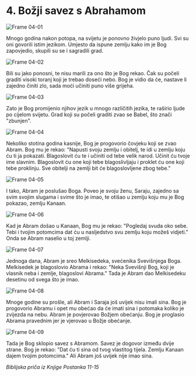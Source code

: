# 4. Božji savez s Abrahamom

![Frame 04-01](https://cdn.door43.org/obs/jpg/360px/obs-en-04-01.jpg)

Mnogo godina nakon potopa, na svijetu je ponovno živjelo puno ljudi. Svi su oni govorili istim jezikom. Umjesto da ispune zemlju kako im je Bog zapovjedio, skupili su se i sagradili grad.

![Frame 04-02](https://cdn.door43.org/obs/jpg/360px/obs-en-04-02.jpg)

Bili su jako ponosni, te nisu marili za ono što je Bog rekao. Čak su počeli graditi visoki toranj koji je trebao doseći nebo. Bog je vidio da će, nastave li zajedno činiti zlo, sada moći učiniti puno više grijeha.

![Frame 04-03](https://cdn.door43.org/obs/jpg/360px/obs-en-04-03.jpg)

Zato je Bog promijenio njihov jezik u mnogo različitih jezika, te raširio ljude po cijelom svijetu. Grad koji su počeli graditi zvao se Babel, što znači "zbunjen".

![Frame 04-04](https://cdn.door43.org/obs/jpg/360px/obs-en-04-04.jpg)

Nekoliko stotina godina kasnije, Bog je progovorio čovjeku koji se zvao Abram. Bog mu je rekao: "Napusti svoju zemlju i obitelj, te idi u zemlju koju ću ti ja pokazati. Blagoslovit ću te i učiniti od tebe velik narod. Učinit ću tvoje ime slavnim. Blagoslovit ću one koji tebe blagoslivljaju i proklet ću one koji tebe proklinju. Sve obitelji na zemlji bit će blagoslovljene zbog tebe."

![Frame 04-05](https://cdn.door43.org/obs/jpg/360px/obs-en-04-05.jpg)

I tako, Abram je poslušao Boga. Poveo je svoju ženu, Saraju, zajedno sa svim svojim slugama i svime što je imao, te otišao u zemlju koju mu je Bog pokazao, zemlju Kanaan.

![Frame 04-06](https://cdn.door43.org/obs/jpg/360px/obs-en-04-06.jpg)

Kad je Abram došao u Kanaan, Bog mu je rekao: "Pogledaj svuda oko sebe. Tebi i tvojim potomcima dat ću u nasljedstvo svu zemlju koju možeš vidjeti." Onda se Abram naselio u toj zemlji.

![Frame 04-07](https://cdn.door43.org/obs/jpg/360px/obs-en-04-07.jpg)

Jednoga dana, Abram je sreo Melkisedeka, svećenika Svevišnjega Boga. Melkisedek je blagoslovio Abrama i rekao: "Neka Svevišnji Bog, koji je vlasnik neba i zemlje, blagoslovi Abrama." Tada je Abram dao Melkisedeku desetinu od svega što je imao.

![Frame 04-08](https://cdn.door43.org/obs/jpg/360px/obs-en-04-08.jpg)

Mnoge godine su prošle, ali Abram i Saraja još uvijek nisu imali sina. Bog je progovorio Abramu i opet mu obećao da će imati sina i potomaka koliko je zvijezda na nebu. Abram je povjerovao Božjem obećanju. Bog je proglasio Abrama pravednim jer je vjerovao u Božje obećanje.

![Frame 04-09](https://cdn.door43.org/obs/jpg/360px/obs-en-04-09.jpg)

Tada je Bog sklopio savez s Abramom. Savez je dogovor između dvije strane. Bog je rekao: "Dat ću ti sina od tvog vlastitog tijela. Zemlju Kanaan dajem tvojim potomcima." Ali Abram još uvijek nije imao sina.

_Biblijska priča iz Knjige Postanka 11-15_
